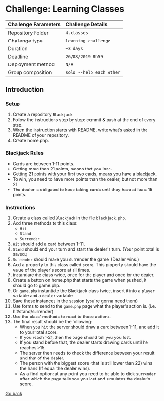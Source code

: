 # Challenge: Learning Classes

|Challenge Parameters  |Challenge Details              |
|:---------------------|:------------------------------|
|Repository Folder     |`4.classes`                    |
|Challenge type        |`learning challenge`           |
|Duration              |`~3 days`                      |
|Deadline              |`26/08/2019 8h59`              |
|Deployment method     |`N/A`                          |
|Group composition     |`solo --help each other`       |

## Introduction

### Setup
1. Create a repository `Blackjack`
1. Follow the instructions step by step: commit & push at the end of every step.
1. When the instruction starts with README, write what’s asked in the README of your repository.
1. Create home.php.

### Blackjack Rules
- Cards are between 1-11 points.
- Getting more than 21 points, means that you lose.
- Getting 21 points with your first two cards, means you have a blackjack.
- To win, you need to have more points than the dealer, but not more than 21.
- The dealer is obligated to keep taking cards until they have at least 15 points.

### Instructions
1. Create a class called `Blackjack` in the file `blackjack.php`.
1. Add three methods to this class: 
	- `Hit`
	- `Stand`
	- `Surrender`
1. `Hit` should add a card between 1-11.
1. `Stand` should end your turn and start the dealer's turn. (Your point total is saved.)
1. `Surrender` should make you surrender the game. (Dealer wins.)
1. Add a property to this class called `score`. This property should have the value of the player's score at all times.
1. Instantiate the class twice, once for the player and once for the dealer.
1. Create a button on home.php that starts the game when pushed, it should go to game.php.
1. On `game.php` instantiate the Blackjack class twice, insert it into a `player` variable and a `dealer` variable
1. Save these instances in the session (you're gonna need them)
1. Use forms to send to the `game.php` page what the player's action is. (i.e. hit/stand/surrender)
1. Use the class' methods to react to these actions.
1. The final result should be the following:
    - When you `hit` the server should draw a card between 1-11, and add it to your total score. 
    - If you reach >21, then the page should tell you you lost. 
    - If you stand before that, the dealer starts drawing cards until he reaches >15. 
    - The server then needs to check the difference between your result and that of the dealer. 
    - The person with the biggest score (that is still lower than 22) wins the hand (If equal the dealer wins). 
    - As a final option: at any point you need to be able to click `surrender` after which the page tells you you lost and simulates the dealer's score.


[Go back](../)
